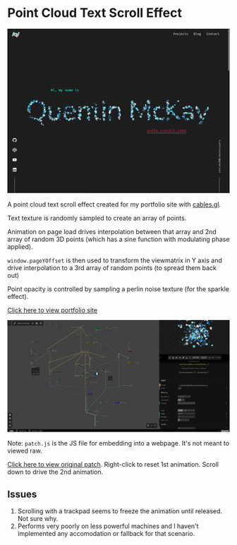 # Point Cloud Text Scroll Effect

![site screenshot](./images/site_screenshot.jpg)

A point cloud text scroll effect created for my portfolio site with [cables.gl](https://cables.gl).

Text texture is randomly sampled to create an array of points.  

Animation on page load drives interpolation between that array and 2nd array of random 3D points (which has a sine function with modulating phase applied). 

`window.pageYOffset` is then used to transform the viewmatrix in Y axis and drive interpolation to a 3rd array of random points (to spread them back out)

Point opacity is controlled by sampling a perlin noise texture (for the sparkle effect).

[Click here to view portfolio site](https://quentin-mckay-portfolio.netlify.app)


![patch screenshot](./images/patch.jpg)

Note: `patch.js` is the JS file for embedding into a webpage. It's not meant to viewed raw.

[Click here to view original patch](https://cables.gl/p/55Ipxg). Right-click to reset 1st animation. Scroll down to drive the 2nd animation.

## Issues
1. Scrolling with a trackpad seems to freeze the animation until released. Not sure why.
2. Performs very poorly on less powerful machines and I haven't implemented any accomodation or fallback for that scenario.